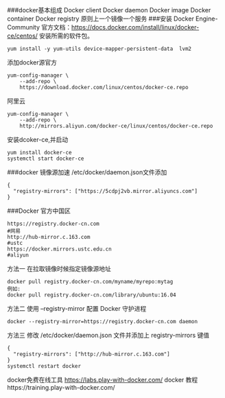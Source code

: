 ###docker基本组成
Docker client
Docker daemon
Docker image
Docker container
Docker registry
原则上一个镜像一个服务
###安装 Docker Engine-Community
官方文档：https://docs.docker.com/install/linux/docker-ce/centos/
安装所需的软件包。
```
yum install -y yum-utils device-mapper-persistent-data  lvm2
```
添加docker源官方
```
yum-config-manager \
    --add-repo \
    https://download.docker.com/linux/centos/docker-ce.repo
```
阿里云
```
yum-config-manager \
	--add-repo \
	http://mirrors.aliyun.com/docker-ce/linux/centos/docker-ce.repo
```
安装dcoker-ce,并启动
```
yum install docker-ce
systemctl start docker-ce
```

###docker 镜像源加速 /etc/docker/daemon.json文件添加
```
{
  "registry-mirrors": ["https://5cdpj2vb.mirror.aliyuncs.com"]
}
```
###Docker 官方中国区
```
https://registry.docker-cn.com
#网易
http://hub-mirror.c.163.com
#ustc
https://docker.mirrors.ustc.edu.cn
#aliyun

```


方法一
在拉取镜像时候指定镜像源地址
```
docker pull registry.docker-cn.com/myname/myrepo:mytag
例如:
docker pull registry.docker-cn.com/library/ubuntu:16.04
```
方法二 
使用 –registry-mirror 配置 Docker 守护进程

```
docker --registry-mirror=https://registry.docker-cn.com daemon
```
方法三
修改 /etc/docker/daemon.json 文件并添加上 registry-mirrors 键值
```
{
  "registry-mirrors": ["http://hub-mirror.c.163.com"]
}
systemctl restart docker
```

docker免费在线工具  https://labs.play-with-docker.com/
docker 教程https://training.play-with-docker.com/